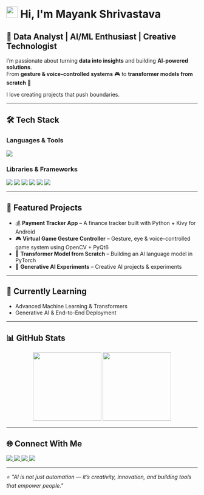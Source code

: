 # <img src="https://raw.githubusercontent.com/MartinHeinz/MartinHeinz/master/wave.gif" width="30px" height="30px">  Hi, I'm Mayank Shrivastava  

## 🚀 Data Analyst | AI/ML Enthusiast | Creative Technologist  

I’m passionate about turning **data into insights** and building **AI-powered solutions**.  
From **gesture & voice-controlled systems** 🎮 to **transformer models from scratch** 🤖 

I love creating projects that push boundaries.  

---

## 🛠️ Tech Stack  

### Languages & Tools  
<p align="left">
  <img src="https://skillicons.dev/icons?i=python,cpp,js,html,css,sqlite,git,github,vscode,jupyter" />
</p>

### Libraries & Frameworks  
<p align="left">
  <img src="https://skillicons.dev/icons?i=pytorch,tensorflow" />
  <img src="https://img.shields.io/badge/Scikit--learn-F7931E?style=for-the-badge&logo=scikit-learn&logoColor=white"/>
  <img src="https://img.shields.io/badge/OpenCV-5C3EE8?style=for-the-badge&logo=opencv&logoColor=white"/>
  <img src="https://img.shields.io/badge/MediaPipe-009688?style=for-the-badge&logo=google&logoColor=white"/>
  <img src="https://img.shields.io/badge/Pandas-150458?style=for-the-badge&logo=pandas&logoColor=white"/>
  <img src="https://img.shields.io/badge/Numpy-013243?style=for-the-badge&logo=numpy&logoColor=white"/>
</p>

---

## 📌 Featured Projects  
- 💰 **Payment Tracker App** – A finance tracker built with Python + Kivy for Android  
- 🎮 **Virtual Game Gesture Controller** – Gesture, eye & voice-controlled game system using OpenCV + PyQt6  
- 🤖 **Transformer Model from Scratch** – Building an AI language model in PyTorch  
- 🎨 **Generative AI Experiments** – Creative AI projects & experiments  

---

## 🌱 Currently Learning  
- Advanced Machine Learning & Transformers  
- Generative AI & End-to-End Deployment  

---

## 📊 GitHub Stats  

<p align="center">
  <img src="https://github-readme-stats.vercel.app/api?username=MayankShrivastava&show_icons=true&theme=tokyonight" height="180"/>
  <img src="https://github-readme-stats.vercel.app/api/top-langs/?username=MayankShrivastava&layout=compact&theme=tokyonight" height="180"/>
</p>

---

## 🌐 Connect With Me  

<p align="left">
  <a href="https://www.linkedin.com/in/mayank-shrivastava-681974234/" target="_blank">
    <img src="https://img.shields.io/badge/LinkedIn-0077B5?style=for-the-badge&logo=linkedin&logoColor=white"/>
  </a>
  <a href="https://leetcode.com/u/mayk9252m/" target="_blank">
    <img src="https://img.shields.io/badge/LeetCode-FFA116?style=for-the-badge&logo=leetcode&logoColor=white"/>
  </a>
  <a href="https://www.kaggle.com/mayank2005" target="_blank">
    <img src="https://img.shields.io/badge/Kaggle-20BEFF?style=for-the-badge&logo=kaggle&logoColor=white"/>
  </a>
  <a href="mailto:mayankshrivastava179@gmail.com">
    <img src="https://img.shields.io/badge/Email-D14836?style=for-the-badge&logo=gmail&logoColor=white"/>
  </a>
</p>

---

⭐️ *"AI is not just automation — it’s creativity, innovation, and building tools that empower people."*  
